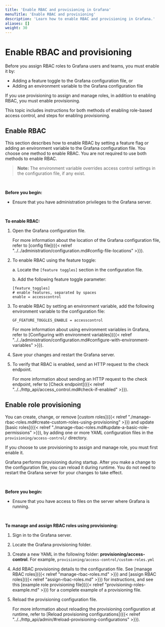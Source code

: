 ```yaml
---
title: 'Enable RBAC and provisioning in Grafana'
menuTitle: 'Enable RBAC and provisioning'
description: 'Learn how to enable RBAC and provisioning in Grafana.'
aliases: []
weight: 30
---
```


# Enable RBAC and provisioning

Before you assign RBAC roles to Grafana users and teams, you must enable it by:

- Adding a feature toggle to the Grafana configuration file, or
- Adding an environment variable to the Grafana configuration file

If you use provisioning to assign and manage roles, in addition to enabling RBAC, you must enable provisioning.

This topic includes instructions for both methods of enabling role-based access control, and steps for enabling provisioning.

## Enable RBAC

This section describes how to enable RBAC by setting a feature flag or adding an environment variable to the Grafana configuration file. You choose one method to enable RBAC. You are not required to use both methods to enable RBAC.

> **Note:** The environment variable overrides access control settings in the configuration file, if any exist.

</br>

**Before you begin:**

- Ensure that you have administration privileges to the Grafana server.

</br>

**To enable RBAC:**

1. Open the Grafana configuration file.

   For more information about the location of the Grafana configuration file, refer to [config file]({{< relref "../../administration/configuration.md#config-file-locations" >}}).

1. To enable RBAC using the feature toggle:

   a. Locate the `[feature toggles]` section in the configuration file.

   b. Add the following feature toggle parameter:

   ```
   [feature_toggles]
   # enable features, separated by spaces
   enable = accesscontrol
   ```

1. To enable RBAC by setting an environment variable, add the following environment variable to the configuration file:

   `GF_FEATURE_TOGGLES_ENABLE = accesscontrol`

   For more information about using environment variables in Grafana, refer to [Configuring with environment variables]({{< relref "../../administration/configuration.md#configure-with-environment-variables" >}}).

1. Save your changes and restart the Grafana server.

1. To verify that RBAC is enabled, send an HTTP request to the check endpoint.

   For more information about sending an HTTP request to the check endpoint, refer to [Check endpoint]({{< relref "../../http_api/access_control.md#check-if-enabled" >}}).

## Enable role provisioning

You can create, change, or remove [custom roles]({{< relref "./manage-rbac-roles.md#create-custom-roles-using-provisioning" >}}) and update [basic roles]({{< relref "./manage-rbac-roles.md#update-a-basic-role-permissions" >}}), by adding one or more YAML configuration files in the `provisioning/access-control/` directory.

If you choose to use provisioning to assign and manage role, you must first enable it.

Grafana performs provisioning during startup. After you make a change to the configuration file, you can reload it during runtime. You do not need to restart the Grafana server for your changes to take effect.

</br>

**Before you begin:**

- Ensure that you have access to files on the server where Grafana is running.

</br>

**To manage and assign RBAC roles using provisioning:**

1. Sign in to the Grafana server.

2. Locate the Grafana provisioning folder.

3. Create a new YAML in the following folder: **provisioning/access-control**. For example, `provisioning/access-control/custom-roles.yml`

4. Add RBAC provisioning details to the configuration file. See [manage RBAC roles]({{< relref "manage-rbac-roles.md" >}}) and [assign RBAC roles]({{< relref "assign-rbac-roles.md" >}}) for instructions, and see this [example role provisioning file]({{< relref "provisioning-roles-example.md" >}}) for a complete example of a provisioning file.

5. Reload the provisioning configuration file.

   For more information about reloading the provisioning configuration at runtime, refer to [Reload provisioning configurations]({{< relref "../../http_api/admin/#reload-provisioning-configurations" >}}).
